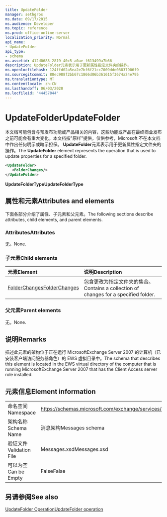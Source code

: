 ```yaml
---
title: UpdateFolder
manager: sethgros
ms.date: 09/17/2015
ms.audience: Developer
ms.topic: reference
ms.prod: office-online-server
localization_priority: Normal
api_name:
- UpdateFolder
api_type:
- schema
ms.assetid: 412d0683-2819-40c5-a0ae-f613499a7b66
description: UpdateFolder元素表示用于更新属性指定文件夹的操作。
ms.openlocfilehash: 124ffd02a5ea2e7bf6f21cc7009dde08837906f9
ms.sourcegitcommit: 88ec988f2bb67c1866d06b361615f3674a24e795
ms.translationtype: MT
ms.contentlocale: zh-CN
ms.lasthandoff: 06/03/2020
ms.locfileid: "44457044"
---
```

# <a name="updatefolder"></a><span data-ttu-id="fba31-103">UpdateFolder</span><span class="sxs-lookup"><span data-stu-id="fba31-103">UpdateFolder</span></span>

<span data-ttu-id="fba31-104">本文档可能包含与预发布功能或产品相关的内容，这些功能或产品在最终商业发布之前可能会有重大变化。本文档按"原样"提供，仅供参考，Microsoft 不在本文档中作出任何明示或暗示担保。 **UpdateFolder**元素表示用于更新属性指定文件夹的操作。</span><span class="sxs-lookup"><span data-stu-id="fba31-104">The **UpdateFolder** element represents the operation that is used to update properties for a specified folder.</span></span> 
  
```xml
<UpdateFolder>
   <FolderChanges/>
</UpdateFolder>
```

 <span data-ttu-id="fba31-105">**UpdateFolderType**</span><span class="sxs-lookup"><span data-stu-id="fba31-105">**UpdateFolderType**</span></span>
## <a name="attributes-and-elements"></a><span data-ttu-id="fba31-106">属性和元素</span><span class="sxs-lookup"><span data-stu-id="fba31-106">Attributes and elements</span></span>

<span data-ttu-id="fba31-107">下面各部分介绍了属性、子元素和父元素。</span><span class="sxs-lookup"><span data-stu-id="fba31-107">The following sections describe attributes, child elements, and parent elements.</span></span>
  
### <a name="attributes"></a><span data-ttu-id="fba31-108">Attributes</span><span class="sxs-lookup"><span data-stu-id="fba31-108">Attributes</span></span>

<span data-ttu-id="fba31-109">无。</span><span class="sxs-lookup"><span data-stu-id="fba31-109">None.</span></span>
  
### <a name="child-elements"></a><span data-ttu-id="fba31-110">子元素</span><span class="sxs-lookup"><span data-stu-id="fba31-110">Child elements</span></span>

|<span data-ttu-id="fba31-111">**元素**</span><span class="sxs-lookup"><span data-stu-id="fba31-111">**Element**</span></span>|<span data-ttu-id="fba31-112">**说明**</span><span class="sxs-lookup"><span data-stu-id="fba31-112">**Description**</span></span>|
|:-----|:-----|
|[<span data-ttu-id="fba31-113">FolderChanges</span><span class="sxs-lookup"><span data-stu-id="fba31-113">FolderChanges</span></span>](folderchanges.md) <br/> |<span data-ttu-id="fba31-114">包含更改为指定文件夹的集合。</span><span class="sxs-lookup"><span data-stu-id="fba31-114">Contains a collection of changes for a specified folder.</span></span>  <br/> |
   
### <a name="parent-elements"></a><span data-ttu-id="fba31-115">父元素</span><span class="sxs-lookup"><span data-stu-id="fba31-115">Parent elements</span></span>

<span data-ttu-id="fba31-116">无。</span><span class="sxs-lookup"><span data-stu-id="fba31-116">None.</span></span>
  
## <a name="remarks"></a><span data-ttu-id="fba31-117">说明</span><span class="sxs-lookup"><span data-stu-id="fba31-117">Remarks</span></span>

<span data-ttu-id="fba31-118">描述此元素的架构位于正在运行 MicrosoftExchange Server 2007 的计算机（已安装客户端访问服务器角色）的 EWS 虚拟目录中。</span><span class="sxs-lookup"><span data-stu-id="fba31-118">The schema that describes this element is located in the EWS virtual directory of the computer that is running MicrosoftExchange Server 2007 that has the Client Access server role installed.</span></span>
  
## <a name="element-information"></a><span data-ttu-id="fba31-119">元素信息</span><span class="sxs-lookup"><span data-stu-id="fba31-119">Element information</span></span>

|||
|:-----|:-----|
|<span data-ttu-id="fba31-120">命名空间</span><span class="sxs-lookup"><span data-stu-id="fba31-120">Namespace</span></span>  <br/> |https://schemas.microsoft.com/exchange/services/2006/messages  <br/> |
|<span data-ttu-id="fba31-121">架构名称</span><span class="sxs-lookup"><span data-stu-id="fba31-121">Schema Name</span></span>  <br/> |<span data-ttu-id="fba31-122">消息架构</span><span class="sxs-lookup"><span data-stu-id="fba31-122">Messages schema</span></span>  <br/> |
|<span data-ttu-id="fba31-123">验证文件</span><span class="sxs-lookup"><span data-stu-id="fba31-123">Validation File</span></span>  <br/> |<span data-ttu-id="fba31-124">Messages.xsd</span><span class="sxs-lookup"><span data-stu-id="fba31-124">Messages.xsd</span></span>  <br/> |
|<span data-ttu-id="fba31-125">可以为空</span><span class="sxs-lookup"><span data-stu-id="fba31-125">Can be Empty</span></span>  <br/> |<span data-ttu-id="fba31-126">False</span><span class="sxs-lookup"><span data-stu-id="fba31-126">False</span></span>  <br/> |
   
## <a name="see-also"></a><span data-ttu-id="fba31-127">另请参阅</span><span class="sxs-lookup"><span data-stu-id="fba31-127">See also</span></span>



[<span data-ttu-id="fba31-128">UpdateFolder Operation</span><span class="sxs-lookup"><span data-stu-id="fba31-128">UpdateFolder operation</span></span>](updatefolder-operation.md)

